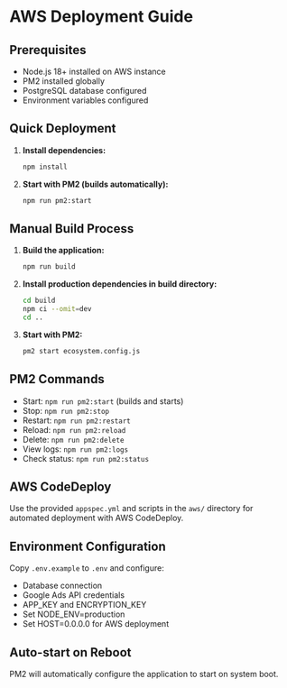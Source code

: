# AWS Deployment Guide

## Prerequisites
- Node.js 18+ installed on AWS instance
- PM2 installed globally
- PostgreSQL database configured
- Environment variables configured

## Quick Deployment

1. **Install dependencies:**
   ```bash
   npm install
   ```

2. **Start with PM2 (builds automatically):**
   ```bash
   npm run pm2:start
   ```

## Manual Build Process

1. **Build the application:**
   ```bash
   npm run build
   ```

2. **Install production dependencies in build directory:**
   ```bash
   cd build
   npm ci --omit=dev
   cd ..
   ```

3. **Start with PM2:**
   ```bash
   pm2 start ecosystem.config.js
   ```

## PM2 Commands

- Start: `npm run pm2:start` (builds and starts)
- Stop: `npm run pm2:stop`
- Restart: `npm run pm2:restart`
- Reload: `npm run pm2:reload`
- Delete: `npm run pm2:delete`
- View logs: `npm run pm2:logs`
- Check status: `npm run pm2:status`

## AWS CodeDeploy

Use the provided `appspec.yml` and scripts in the `aws/` directory for automated deployment with AWS CodeDeploy.

## Environment Configuration

Copy `.env.example` to `.env` and configure:
- Database connection
- Google Ads API credentials
- APP_KEY and ENCRYPTION_KEY
- Set NODE_ENV=production
- Set HOST=0.0.0.0 for AWS deployment

## Auto-start on Reboot

PM2 will automatically configure the application to start on system boot.
